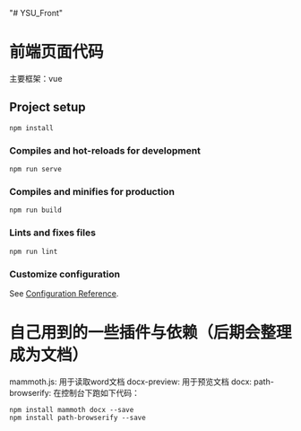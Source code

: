 "# YSU_Front"

# 前端页面代码

主要框架：vue

## Project setup

```
npm install
```

### Compiles and hot-reloads for development

```
npm run serve
```

### Compiles and minifies for production

```
npm run build
```

### Lints and fixes files

```
npm run lint
```

### Customize configuration

See [Configuration Reference](https://cli.vuejs.org/config/).

# 自己用到的一些插件与依赖（后期会整理成为文档）

mammoth.js: 用于读取word文档
docx-preview: 用于预览文档
docx:
path-browserify:
在控制台下跑如下代码：

```
npm install mammoth docx --save
npm install path-browserify --save

```
